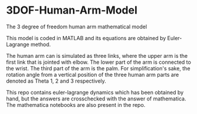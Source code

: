 # 3DOF-Human-Arm-Model
The 3 degree of freedom human arm mathematical model

This model is coded in MATLAB and its equations are obtained by Euler-Lagrange method.

The human arm can is simulated as three links, where the upper arm is the first link that is jointed with elbow. 
The lower part of the arm is connected to the wrist. The third part of the arm is the palm. 
For simplification's sake, the rotation angle from a vertical position of the three human arm parts are denoted
as Theta 1, 2 and 3 respectively.

This repo contains euler-lagrange dynamics which has been obtained by hand, but the answers are crosschecked with
the answer of mathematica. The mathematica notebooks are also present in the repo.

